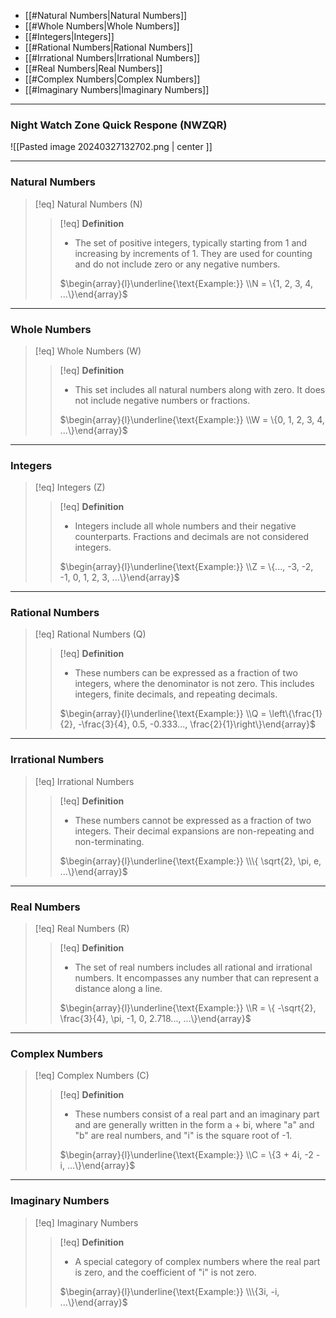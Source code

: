 - [[#Natural Numbers|Natural Numbers]]
- [[#Whole Numbers|Whole Numbers]]
- [[#Integers|Integers]]
- [[#Rational Numbers|Rational Numbers]]
- [[#Irrational Numbers|Irrational Numbers]]
- [[#Real Numbers|Real Numbers]]
- [[#Complex Numbers|Complex Numbers]]
- [[#Imaginary Numbers|Imaginary Numbers]]

___
### Night Watch Zone Quick Respone (NWZQR)
![[Pasted image 20240327132702.png | center ]]
___
### Natural Numbers

>[!eq] Natural Numbers (N)
>>[!eq] **Definition**
>>- The set of positive integers, typically starting from 1 and increasing by increments of 1. They are used for counting and do not include zero or any negative numbers.
>> 
>> 	$\begin{array}{l}\underline{\text{Example:}} \\N = \{1, 2, 3, 4, ...\}\end{array}$

___
### Whole Numbers

>[!eq] Whole Numbers (W)
>>[!eq] **Definition**
>>- This set includes all natural numbers along with zero. It does not include negative numbers or fractions.
>>
>> 	$\begin{array}{l}\underline{\text{Example:}} \\W = \{0, 1, 2, 3, 4, ...\}\end{array}$

___
### Integers

>[!eq] Integers (Z)
>>[!eq] **Definition**
>>- Integers include all whole numbers and their negative counterparts. Fractions and decimals are not considered integers.
>>
>> 	$\begin{array}{l}\underline{\text{Example:}} \\Z = \{..., -3, -2, -1, 0, 1, 2, 3, ...\}\end{array}$

___
### Rational Numbers

>[!eq] Rational Numbers (Q)
>>[!eq] **Definition**
>>- These numbers can be expressed as a fraction of two integers, where the denominator is not zero. This includes integers, finite decimals, and repeating decimals.
>>
>> 	$\begin{array}{l}\underline{\text{Example:}} \\Q = \left\{\frac{1}{2}, -\frac{3}{4}, 0.5, -0.333..., \frac{2}{1}\right\}\end{array}$

___
### Irrational Numbers

>[!eq] Irrational Numbers
>>[!eq] **Definition**
>>- These numbers cannot be expressed as a fraction of two integers. Their decimal expansions are non-repeating and non-terminating.
>>
>> 	$\begin{array}{l}\underline{\text{Example:}} \\\{ \sqrt{2}, \pi, e, ...\}\end{array}$

___
### Real Numbers

>[!eq] Real Numbers (R)
>>[!eq] **Definition**
>>- The set of real numbers includes all rational and irrational numbers. It encompasses any number that can represent a distance along a line.
>>
>> 	$\begin{array}{l}\underline{\text{Example:}} \\R = \{ -\sqrt{2}, \frac{3}{4}, \pi, -1, 0, 2.718..., ...\}\end{array}$

___
### Complex Numbers

>[!eq] Complex Numbers (C)
>>[!eq] **Definition**
>>- These numbers consist of a real part and an imaginary part and are generally written in the form a + bi, where "a" and "b" are real numbers, and "i" is the square root of -1.
>>
>> 	$\begin{array}{l}\underline{\text{Example:}} \\C = \{3 + 4i, -2 - i, ...\}\end{array}$

___
### Imaginary Numbers

>[!eq] Imaginary Numbers
>>[!eq] **Definition**
>>- A special category of complex numbers where the real part is zero, and the coefficient of "i" is not zero.
>>
>> 	$\begin{array}{l}\underline{\text{Example:}} \\\{3i, -i, ...\}\end{array}$
